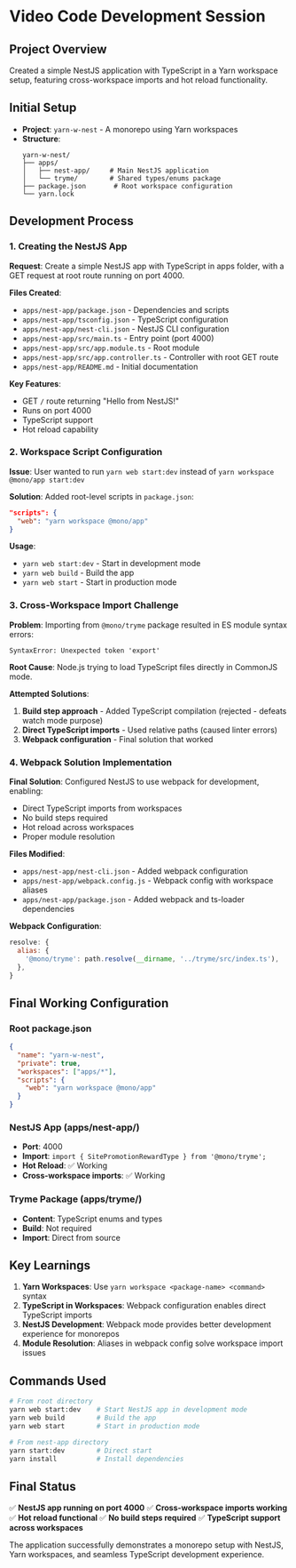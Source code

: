 # Video Code Development Session

## Project Overview
Created a simple NestJS application with TypeScript in a Yarn workspace setup, featuring cross-workspace imports and hot reload functionality.

## Initial Setup
- **Project**: `yarn-w-nest` - A monorepo using Yarn workspaces
- **Structure**: 
  ```
  yarn-w-nest/
  ├── apps/
  │   ├── nest-app/     # Main NestJS application
  │   └── tryme/        # Shared types/enums package
  ├── package.json       # Root workspace configuration
  └── yarn.lock
  ```

## Development Process

### 1. Creating the NestJS App
**Request**: Create a simple NestJS app with TypeScript in apps folder, with a GET request at root route running on port 4000.

**Files Created**:
- `apps/nest-app/package.json` - Dependencies and scripts
- `apps/nest-app/tsconfig.json` - TypeScript configuration
- `apps/nest-app/nest-cli.json` - NestJS CLI configuration
- `apps/nest-app/src/main.ts` - Entry point (port 4000)
- `apps/nest-app/src/app.module.ts` - Root module
- `apps/nest-app/src/app.controller.ts` - Controller with root GET route
- `apps/nest-app/README.md` - Initial documentation

**Key Features**:
- GET `/` route returning "Hello from NestJS!"
- Runs on port 4000
- TypeScript support
- Hot reload capability

### 2. Workspace Script Configuration
**Issue**: User wanted to run `yarn web start:dev` instead of `yarn workspace @mono/app start:dev`

**Solution**: Added root-level scripts in `package.json`:
```json
"scripts": {
  "web": "yarn workspace @mono/app"
}
```

**Usage**: 
- `yarn web start:dev` - Start in development mode
- `yarn web build` - Build the app
- `yarn web start` - Start in production mode

### 3. Cross-Workspace Import Challenge
**Problem**: Importing from `@mono/tryme` package resulted in ES module syntax errors:
```
SyntaxError: Unexpected token 'export'
```

**Root Cause**: Node.js trying to load TypeScript files directly in CommonJS mode.

**Attempted Solutions**:
1. **Build step approach** - Added TypeScript compilation (rejected - defeats watch mode purpose)
2. **Direct TypeScript imports** - Used relative paths (caused linter errors)
3. **Webpack configuration** - Final solution that worked

### 4. Webpack Solution Implementation
**Final Solution**: Configured NestJS to use webpack for development, enabling:
- Direct TypeScript imports from workspaces
- No build steps required
- Hot reload across workspaces
- Proper module resolution

**Files Modified**:
- `apps/nest-app/nest-cli.json` - Added webpack configuration
- `apps/nest-app/webpack.config.js` - Webpack config with workspace aliases
- `apps/nest-app/package.json` - Added webpack and ts-loader dependencies

**Webpack Configuration**:
```javascript
resolve: {
  alias: {
    '@mono/tryme': path.resolve(__dirname, '../tryme/src/index.ts'),
  },
}
```

## Final Working Configuration

### Root package.json
```json
{
  "name": "yarn-w-nest",
  "private": true,
  "workspaces": ["apps/*"],
  "scripts": {
    "web": "yarn workspace @mono/app"
  }
}
```

### NestJS App (apps/nest-app/)
- **Port**: 4000
- **Import**: `import { SitePromotionRewardType } from '@mono/tryme';`
- **Hot Reload**: ✅ Working
- **Cross-workspace imports**: ✅ Working

### Tryme Package (apps/tryme/)
- **Content**: TypeScript enums and types
- **Build**: Not required
- **Import**: Direct from source

## Key Learnings

1. **Yarn Workspaces**: Use `yarn workspace <package-name> <command>` syntax
2. **TypeScript in Workspaces**: Webpack configuration enables direct TypeScript imports
3. **NestJS Development**: Webpack mode provides better development experience for monorepos
4. **Module Resolution**: Aliases in webpack config solve workspace import issues

## Commands Used

```bash
# From root directory
yarn web start:dev    # Start NestJS app in development mode
yarn web build        # Build the app
yarn web start        # Start in production mode

# From nest-app directory
yarn start:dev        # Direct start
yarn install          # Install dependencies
```

## Final Status
✅ **NestJS app running on port 4000**
✅ **Cross-workspace imports working**
✅ **Hot reload functional**
✅ **No build steps required**
✅ **TypeScript support across workspaces**

The application successfully demonstrates a monorepo setup with NestJS, Yarn workspaces, and seamless TypeScript development experience.
